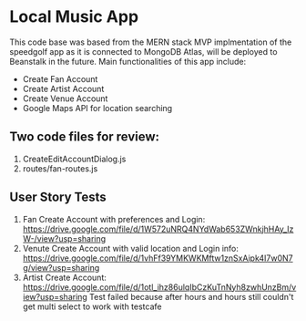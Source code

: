 # Local Music App
This code base was based from the MERN stack MVP implmentation of the speedgolf
app as it is connected to MongoDB Atlas, will be deployed to Beanstalk in the future. 
Main functionalities of this app include:

* Create Fan Account
* Create Artist Account
* Create Venue Account
* Google Maps API for location searching

## Two code files for review:
1. CreateEditAccountDialog.js
2. routes/fan-routes.js

## User Story Tests
1. Fan Create Account with preferences and Login: https://drive.google.com/file/d/1W572uNRQ4NYdWab653ZWnkjhHAy_IzW-/view?usp=sharing
2. Venute Create Account with valid location and Login info: https://drive.google.com/file/d/1vhFf39YMKWKMftw1znSxAipk4I7w0N7g/view?usp=sharing
3. Artist Create Account: https://drive.google.com/file/d/1otl_ihz86ulqIbCzKuTnNyh8zwhUnzBm/view?usp=sharing
   Test failed because after hours and hours still couldn't get multi select to work with testcafe
